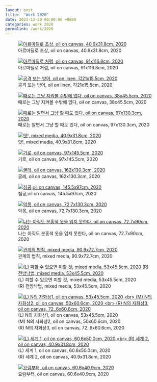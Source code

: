 ```yaml
---
layout: post
title:  "Work 2020"
date: 2023-12-29 00:00:00 +0800
categories: work 2020
permalink: /work/2020
---
```


<figure class="work">
  <a href="assets/img/work/2020/1.jpg" data-lightbox="work-2020" data-title="아르마딜로 초상, oil on canvas, 40.9x31.8cm, 2020">
    <img src="assets/img/work/2020/1.jpg" alt="아르마딜로 초상, oil on canvas, 40.9x31.8cm, 2020" title="아르마딜로 초상, oil on canvas, 40.9x31.8cm, 2020">
  </a>
  <figcaption>아르마딜로 초상, oil on canvas, 40.9x31.8cm, 2020</figcaption>
</figure>

<figure class="work">
  <a href="assets/img/work/2020/2.jpg" data-lightbox="work-2020" data-title="아르마딜로 처럼, oil on canvas, 91x116.8cm, 2020">
    <img src="assets/img/work/2020/2.jpg" alt="아르마딜로 처럼, oil on canvas, 91x116.8cm, 2020" title="아르마딜로 처럼, oil on canvas, 91x116.8cm, 2020">
  </a>
  <figcaption>아르마딜로 처럼, oil on canvas, 91x116.8cm, 2020</figcaption>
</figure>

<figure class="work">
  <a href="assets/img/work/2020/3.jpg" data-lightbox="work-2020" data-title="공격 또는 방어, oil on linen, 각21x15.5cm, 2020">
    <img src="assets/img/work/2020/3.jpg" alt="공격 또는 방어, oil on linen, 각21x15.5cm, 2020" title="공격 또는 방어, oil on linen, 각21x15.5cm, 2020">
  </a>
  <figcaption>공격 또는 방어, oil on linen, 각21x15.5cm, 2020</figcaption>
</figure>

<figure class="work">
  <a href="assets/img/work/2020/4.jpg" data-lightbox="work-2020" data-title="때로는 그냥 지켜볼 수밖에 없다, oil on canvas, 38x45.5cm, 2020">
    <img src="assets/img/work/2020/4.jpg" alt="때로는 그냥 지켜볼 수밖에 없다, oil on canvas, 38x45.5cm, 2020" title="때로는 그냥 지켜볼 수밖에 없다, oil on canvas, 38x45.5cm, 2020">
  </a>
  <figcaption>때로는 그냥 지켜볼 수밖에 없다, oil on canvas, 38x45.5cm, 2020</figcaption>
</figure>

<figure class="work">
  <a href="assets/img/work/2020/5.jpg" data-lightbox="work-2020" data-title="때로는 알면서 그냥 할 때도 있다, oil on canvas, 97x130.3cm, 2020">
    <img src="assets/img/work/2020/5.jpg" alt="때로는 알면서 그냥 할 때도 있다, oil on canvas, 97x130.3cm, 2020" title="때로는 알면서 그냥 할 때도 있다, oil on canvas, 97x130.3cm, 2020">
  </a>
  <figcaption>때로는 알면서 그냥 할 때도 있다, oil on canvas, 97x130.3cm, 2020</figcaption>
</figure>

<figure class="work">
  <a href="assets/img/work/2020/6.jpg" data-lightbox="work-2020" data-title="앗!, mixed media, 40.9x31.8cm, 2020">
    <img src="assets/img/work/2020/6.jpg" alt="앗!, mixed media, 40.9x31.8cm, 2020" title="앗!, mixed media, 40.9x31.8cm, 2020">
  </a>
  <figcaption>앗!, mixed media, 40.9x31.8cm, 2020</figcaption>
</figure>

<figure class="work">
  <a href="assets/img/work/2020/7.jpg" data-lightbox="work-2020" data-title="기로, oil on canvas, 97x145.5cm, 2020">
    <img src="assets/img/work/2020/7.jpg" alt="기로, oil on canvas, 97x145.5cm, 2020" title="기로, oil on canvas, 97x145.5cm, 2020">
  </a>
  <figcaption>기로, oil on canvas, 97x145.5cm, 2020</figcaption>
</figure>

<figure class="work">
  <a href="assets/img/work/2020/8.jpg" data-lightbox="work-2020" data-title="굴레, oil on canvas, 162x130.3cm, 2020">
    <img src="assets/img/work/2020/8.jpg" alt="굴레, oil on canvas, 162x130.3cm, 2020" title="굴레, oil on canvas, 162x130.3cm, 2020">
  </a>
  <figcaption>굴레, oil on canvas, 162x130.3cm, 2020</figcaption>
</figure>

<figure class="work">
  <a href="assets/img/work/2020/9.jpg" data-lightbox="work-2020" data-title="침공,oil on canvas, 145.5x97cm, 2020">
    <img src="assets/img/work/2020/9.jpg" alt="침공,oil on canvas, 145.5x97cm, 2020" title="침공,oil on canvas, 145.5x97cm, 2020">
  </a>
  <figcaption>침공,oil on canvas, 145.5x97cm, 2020</figcaption>
</figure>

<figure class="work">
  <a href="assets/img/work/2020/10.jpg" data-lightbox="work-2020" data-title="악몽, oil on canvas, 72,7x130.3cm, 2020">
    <img src="assets/img/work/2020/10.jpg" alt="악몽, oil on canvas, 72,7x130.3cm, 2020" title="악몽, oil on canvas, 72,7x130.3cm, 2020">
  </a>
  <figcaption>악몽, oil on canvas, 72,7x130.3cm, 2020</figcaption>
</figure>

<figure class="work">
  <a href="assets/img/work/2020/11.jpg" data-lightbox="work-2020" data-title="나는 아직도 분홍색 옷을 입지 못한다, oil on canvas, 72.7x90cm, 2020">
    <img src="assets/img/work/2020/11.jpg" alt="나는 아직도 분홍색 옷을 입지 못한다, oil on canvas, 72.7x90cm, 2020" title="나는 아직도 분홍색 옷을 입지 못한다, oil on canvas, 72.7x90cm, 2020">
  </a>
  <figcaption>나는 아직도 분홍색 옷을 입지 못한다, oil on canvas, 72.7x90cm, 2020</figcaption>
</figure>

<figure class="work">
  <a href="assets/img/work/2020/12.jpg" data-lightbox="work-2020" data-title="관계의 법칙, mixed media, 90.9x72.7cm, 2020">
    <img src="assets/img/work/2020/12.jpg" alt="관계의 법칙, mixed media, 90.9x72.7cm, 2020" title="관계의 법칙, mixed media, 90.9x72.7cm, 2020">
  </a>
  <figcaption>관계의 법칙, mixed media, 90.9x72.7cm, 2020</figcaption>
</figure>

<figure class="work">
  <a href="assets/img/work/2020/13.jpg" data-lightbox="work-2020" data-title="(L) 피할 수 있으면 피할 것, mixed media, 53x45.5cm, 2020 <br> (R) 전방낙법, mixed media, 53x45.5cm, 2020">
    <img src="assets/img/work/2020/13.jpg" alt="(L) 피할 수 있으면 피할 것, mixed media, 53x45.5cm, 2020 (R) 전방낙법, mixed media, 53x45.5cm, 2020" title="(L) 피할 수 있으면 피할 것, mixed media, 53x45.5cm, 2020 (R) 전방낙법, mixed media, 53x45.5cm, 2020">
  </a>
  <figcaption>(L) 피할 수 있으면 피할 것, mixed media, 53x45.5cm, 2020 <br> (R) 전방낙법, mixed media, 53x45.5cm, 2020</figcaption>
</figure>

<figure class="work">
  <a href="assets/img/work/2020/14.jpg" data-lightbox="work-2020" data-title="(L) N의 자화상1, oil on canvas, 53x45.5cm, 2020 <br> (M) N의 자화상2, oil on canvas, 50x60.6cm, 2020 <br> (R) N의 자화상3, oil on canvas, 72..6x60.6cm, 2020">
    <img src="assets/img/work/2020/14.jpg" alt="(L) N의 자화상1, oil on canvas, 53x45.5cm, 2020 <br> (M) N의 자화상2, oil on canvas, 50x60.6cm, 2020 <br> (R) N의 자화상3, oil on canvas, 72..6x60.6cm, 2020" title="(L) N의 자화상1, oil on canvas, 53x45.5cm, 2020 <br> (M) N의 자화상2, oil on canvas, 50x60.6cm, 2020 <br> (R) N의 자화상3, oil on canvas, 72..6x60.6cm, 2020">
  </a>
  <figcaption>(L) N의 자화상1, oil on canvas, 53x45.5cm, 2020 <br> (M) N의 자화상2, oil on canvas, 50x60.6cm, 2020 <br> (R) N의 자화상3, oil on canvas, 72..6x60.6cm, 2020</figcaption>
</figure>

<figure class="work">
  <a href="assets/img/work/2020/15.jpg" data-lightbox="work-2020" data-title="(L) 세계 1, oil on canvas, 60.6x50.0cm, 2020 <br> (R) 세계 2, oil on canvas, 40.9x31.8cm, 2020">
    <img src="assets/img/work/2020/15.jpg" alt="(L) 세계 1, oil on canvas, 60.6x50.0cm, 2020 <br> (R) 세계 2, oil on canvas, 40.9x31.8cm, 2020" title="(L) 세계 1, oil on canvas, 60.6x50.0cm, 2020 <br> (R) 세계 2, oil on canvas, 40.9x31.8cm, 2020">
  </a>
  <figcaption>(L) 세계 1, oil on canvas, 60.6x50.0cm, 2020 <br> (R) 세계 2, oil on canvas, 40.9x31.8cm, 2020</figcaption>
</figure>

<figure class="work">
  <a href="assets/img/work/2020/16.jpg" data-lightbox="work-2020" data-title="요람부터, oil on canvas, 60.6x40.9cm, 2020">
    <img src="assets/img/work/2020/16.jpg" alt="요람부터, oil on canvas, 60.6x40.9cm, 2020" title="요람부터, oil on canvas, 60.6x40.9cm, 2020">
  </a>
  <figcaption>요람부터, oil on canvas, 60.6x40.9cm, 2020</figcaption>
</figure>
